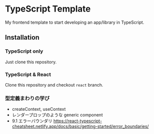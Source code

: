 # TypeScript Template

My frontend template to start developing an app/library in TypeScript.

## Installation

### TypeScript only

Just clone this repository.

### TypeScript & React

Clone this repository and checkout `react` branch.

### 型定義まわりの学び

- createContext, useContext
- レンダープロップのような generic component
- 9.1 エラーバウンダリ https://react-typescript-cheatsheet.netlify.app/docs/basic/getting-started/error_boundaries/
